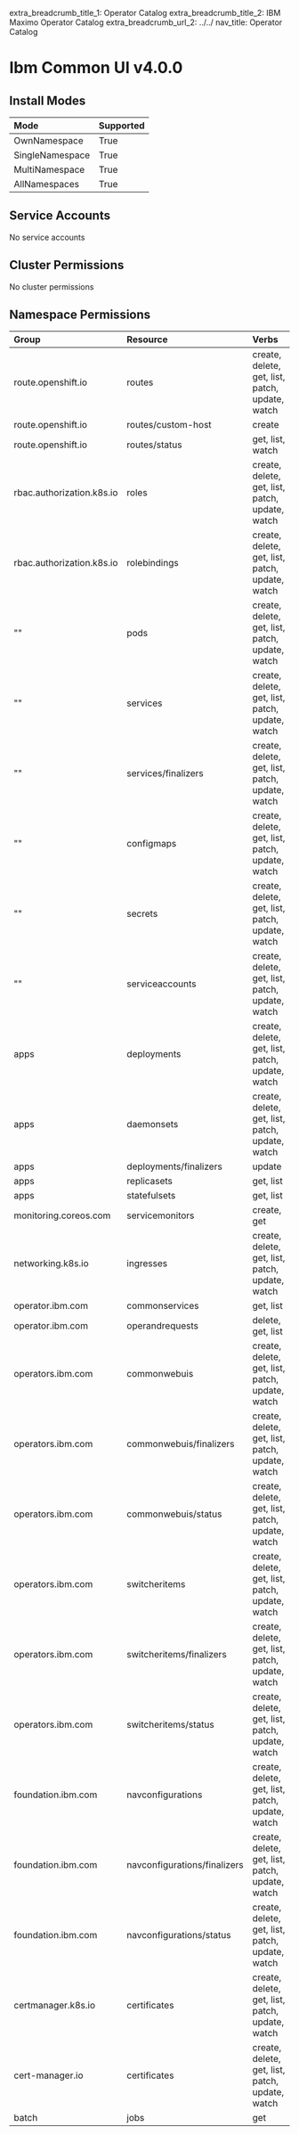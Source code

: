 extra_breadcrumb_title_1: Operator Catalog
extra_breadcrumb_title_2: IBM Maximo Operator Catalog
extra_breadcrumb_url_2: ../../
nav_title: Operator Catalog

Ibm Common UI v4.0.0
================================================================================

Install Modes
--------------------------------------------------------------------------------
| Mode                 | Supported |
| :------------------- | :-------- |
| OwnNamespace         | True      |
| SingleNamespace      | True      |
| MultiNamespace       | True      |
| AllNamespaces        | True      |

Service Accounts
--------------------------------------------------------------------------------
No service accounts

Cluster Permissions
--------------------------------------------------------------------------------
No cluster permissions

Namespace Permissions
--------------------------------------------------------------------------------
| Group                                    | Resource                                 | Verbs                                                                            |
| :--------------------------------------- | :--------------------------------------- | :------------------------------------------------------------------------------- |
| route.openshift.io                       | routes                                   | create, delete, get, list, patch, update, watch                                  |
| route.openshift.io                       | routes/custom-host                       | create                                                                           |
| route.openshift.io                       | routes/status                            | get, list, watch                                                                 |
| rbac.authorization.k8s.io                | roles                                    | create, delete, get, list, patch, update, watch                                  |
| rbac.authorization.k8s.io                | rolebindings                             | create, delete, get, list, patch, update, watch                                  |
| ""                                       | pods                                     | create, delete, get, list, patch, update, watch                                  |
| ""                                       | services                                 | create, delete, get, list, patch, update, watch                                  |
| ""                                       | services/finalizers                      | create, delete, get, list, patch, update, watch                                  |
| ""                                       | configmaps                               | create, delete, get, list, patch, update, watch                                  |
| ""                                       | secrets                                  | create, delete, get, list, patch, update, watch                                  |
| ""                                       | serviceaccounts                          | create, delete, get, list, patch, update, watch                                  |
| apps                                     | deployments                              | create, delete, get, list, patch, update, watch                                  |
| apps                                     | daemonsets                               | create, delete, get, list, patch, update, watch                                  |
| apps                                     | deployments/finalizers                   | update                                                                           |
| apps                                     | replicasets                              | get, list                                                                        |
| apps                                     | statefulsets                             | get, list                                                                        |
| monitoring.coreos.com                    | servicemonitors                          | create, get                                                                      |
| networking.k8s.io                        | ingresses                                | create, delete, get, list, patch, update, watch                                  |
| operator.ibm.com                         | commonservices                           | get, list                                                                        |
| operator.ibm.com                         | operandrequests                          | delete, get, list                                                                |
| operators.ibm.com                        | commonwebuis                             | create, delete, get, list, patch, update, watch                                  |
| operators.ibm.com                        | commonwebuis/finalizers                  | create, delete, get, list, patch, update, watch                                  |
| operators.ibm.com                        | commonwebuis/status                      | create, delete, get, list, patch, update, watch                                  |
| operators.ibm.com                        | switcheritems                            | create, delete, get, list, patch, update, watch                                  |
| operators.ibm.com                        | switcheritems/finalizers                 | create, delete, get, list, patch, update, watch                                  |
| operators.ibm.com                        | switcheritems/status                     | create, delete, get, list, patch, update, watch                                  |
| foundation.ibm.com                       | navconfigurations                        | create, delete, get, list, patch, update, watch                                  |
| foundation.ibm.com                       | navconfigurations/finalizers             | create, delete, get, list, patch, update, watch                                  |
| foundation.ibm.com                       | navconfigurations/status                 | create, delete, get, list, patch, update, watch                                  |
| certmanager.k8s.io                       | certificates                             | create, delete, get, list, patch, update, watch                                  |
| cert-manager.io                          | certificates                             | create, delete, get, list, patch, update, watch                                  |
| batch                                    | jobs                                     | get                                                                              |
